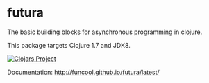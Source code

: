 # futura #

The basic building blocks for asynchronous programming in clojure.

This package targets Clojure 1.7 and JDK8.

[![Clojars Project](http://clojars.org/funcool/futura/latest-version.svg)](http://clojars.org/funcool/futura)

Documentation: http://funcool.github.io/futura/latest/
